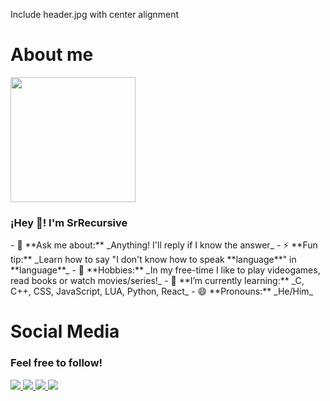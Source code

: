 <!--Header-->
Include header.jpg with center alignment
<!--Header END-->

<!--About me START-->

<h1>
	About me
</h1>
<p>
	<img src = "https://avatars.githubusercontent.com/u/96599624?v=4" width="200"/>
	<h3>
		¡Hey 👋! I'm SrRecursive
	</h3>
	- 💬 **Ask me about:** _Anything! I'll reply if I know the answer_
	- ⚡ **Fun tip:** _Learn how to say "I don't know how to speak **language**" in **language**_
	- 🚀 **Hobbies:** _In my free-time I like to play videogames, read books or watch movies/series!_
	- 🌱 **I’m currently learning:** _C, C++, CSS, JavaScript, LUA, Python, React_
	- 😄 **Pronouns:** _He/Him_
</p>

<!--About me END-->

<!--Social Media START-->
<h1>
  	Social Media
</h1>
<h3>
	Feel free to follow!
</h3>
<p>
	<a href = "https://github.com/SrRecursive">
		<img src = "https://img.shields.io/static/v1?label=&message=GitHub&color=171515&logo=github&logoColor=white&style=for-the-badge" />
	</a>
	<a href = "https://instagram.com/lmnot2blue7">
		<img src = "https://img.shields.io/static/v1?label=&message=Instagram&color=FF69B4&logo=instagram&logoColor=red&style=for-the-badge" />
	</a>
	<a href = "https://www.linkedin.com/in/rojohn-ibana">
		<img src = "https://img.shields.io/static/v1?label=&message=LinkedIn&color=0e76a8&logo=linkedin&logoColor=white&style=for-the-badge" />
	</a>
	<a href = "https://twitter.com/SrRecursive">
		<img src = "https://img.shields.io/static/v1?label=&message=Twitter&color=1DA1F2&logo=twitter&logoColor=white&style=for-the-badge" />
	</a>
</p>
 
 <!--Social Media END-->
 
